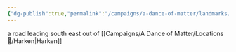 ```yaml
---
{"dg-publish":true,"permalink":"/campaigns/a-dance-of-matter/landmarks/kings-road/"}
---
```


a road leading south east out of [[Campaigns/A Dance of Matter/Locations 📌/Harken\|Harken]]